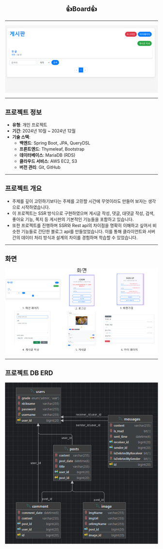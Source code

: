 <div align="center">
   <h2>👍Board👍</h2>
</div>

---
<div align="center">
    <img src="src/main/resources/image/img_2.png" width="600">
</div>

---
## 프로젝트 정보
- **유형**: 개인 프로젝트
- **기간**: 2024년 10월 ~ 2024년 12월
- **기술 스택**:
    - **백엔드**: Spring Boot, JPA, QueryDSL
    - **프론트엔드**: Thymeleaf, Bootstrap
    - **데이터베이스**: MariaDB (RDS)
    - **클라우드 서비스**: AWS EC2, S3
    - **버전 관리**: Git, GitHub
---

## 프로젝트 개요
- 주제를 깊이 고민하기보다는 주제를 고민할 시간에 무엇이라도 만들어 보자는 생각으로 시작하였습니다.
- 이 프로젝트는 SSR 방식으로 구현하였으며 게시글 작성, 댓글, 대댓글 작성, 검색, 좋아요 기능, 쪽지 등 게시판의 기본적인 기능들을 포함하고 있습니다.
- 또한 프로젝트를 진행하며 SSR와 Rest api의 차이점을 명확히 이해하고 싶어서 비슷한 기능들로 간단한 블로그 api를 만들었었습니다. 이를 통해 클라이언트와 서버 간의 데이터 처리 방식과 설계의 차이를 경험하며 학습할 수 있었습니다.

---
## 화면
<div align="center">
    <img src="src/main/resources/image/img_1.png" width="700">
</div>

---
## 프로젝트 DB ERD
<div align="center">
    <img src="src/main/resources/image/img.png" width="700">
</div>
